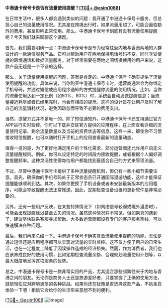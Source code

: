 **中港通卡保号卡是否有流量使用提醒？[[TG💪+ @esim1088](https://t.me/s/esim1088)]**

在日常生活中，很多人都会遇到类似的问题：我开通了中港通卡保号卡服务，但总担心自己的流量使用情况。尤其是在跨境出行时，如果流量用超了，可能会面临额外的费用，甚至影响正常使用。那么，中港通卡保号卡到底有没有流量使用提醒呢？今天我们就来聊聊这个话题。

首先，我们需要明确一点：中港通卡保号卡是专为经常往返内地与香港两地的人群设计的一款通信服务产品。它可以帮助用户在两地保持电话号码不变，同时享受便捷的跨境通话和数据流量服务。对于经常需要在两地之间切换使用的用户来说，这款产品无疑是一个不错的选择。

那么，关于流量使用提醒的问题，答案是肯定的。中港通卡保号卡确实提供了流量使用提醒的功能。具体来说，当你购买中港通卡保号卡时，运营商通常会为你绑定手机号码，并通过短信或应用程序通知的方式提醒你流量的使用情况。比如，当你的流量使用达到一定比例（如50%、80%）时，系统会自动发送提醒信息；当流量接近耗尽或者已经用完时，也会有相应的提示。这样的设计旨在让用户及时了解自己的流量消耗状况，避免因疏忽而导致不必要的费用支出。

当然，提醒方式并不是唯一的。除了短信通知外，中港通卡保号卡还支持通过官方APP进行实时监控。你可以下载并安装官方提供的应用程序，在上面查看详细的流量使用记录、剩余流量数量以及当前的资费状态等信息。这样一来，即使你不习惯接收短信提醒，也可以随时打开手机上的应用查看最新的流量动态。

值得一提的是，为了更好地满足用户的个性化需求，部分运营商还允许用户自定义流量提醒规则。例如，你可以设定特定的时间段内接收提醒，或者根据个人偏好调整提醒频率。这种灵活性使得每位用户都能找到最适合自己的方式来管理流量。

不过，尽管中港通卡保号卡提供了多种流量提醒机制，但仍有一些小细节需要注意。首先，确保你的手机号码处于正常状态且已开通国际漫游功能，这样才能保证提醒能够顺利到达。其次，如果你更换了手机设备或者未安装最新版本的应用程序，可能会导致提醒无法正常推送。因此，定期检查设备设置和更新软件是非常必要的。

另外，还有一些用户反映，在某些特殊情况下（如网络信号较弱或境外漫游时），可能会出现提醒延迟甚至丢失的情况。虽然这种情况并不常见，但如果真的遇到了，建议尽快联系客服寻求帮助。大多数运营商都设有专门的客户服务热线，可以快速解决各种问题。

最后，我们再来总结一下。中港通卡保号卡确实具备流量使用提醒的功能，无论是通过短信还是应用程序都可以实现对流量的实时监控。这不仅方便了用户的日常生活，也在一定程度上降低了因误操作造成的经济损失。然而，作为消费者，我们也应该养成良好的使用习惯，比如定期检查流量余额、合理规划流量使用计划等，以最大限度地发挥这项服务的优势。

总之，中港通卡保号卡是一款非常实用的产品，尤其适合那些频繁往来于内地与香港之间的朋友。无论你是商务人士还是旅游爱好者，只要掌握了正确的使用方法，就能轻松应对跨境通信的各种挑战。如果你还在犹豫是否选择这款产品，不妨亲自体验一下吧！相信它会给你的生活带来意想不到的便利。

[[TG💪+ @esim1088](https://t.me/s/esim1088) ![Image](https://i.postimg.cc/4NQfJmqS/Snipaste-2025-05-13-00-14-12.png)]
